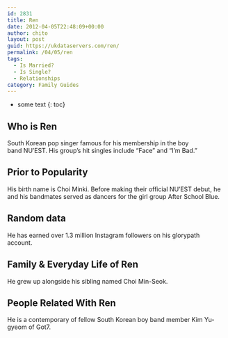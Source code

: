 ```yaml
---
id: 2831
title: Ren
date: 2012-04-05T22:48:09+00:00
author: chito
layout: post
guid: https://ukdataservers.com/ren/
permalink: /04/05/ren
tags:
  - Is Married?
  - Is Single?
  - Relationships
category: Family Guides
---
```


* some text
{: toc}
          
          
## Who is  Ren
                  
                  
                  
South Korean pop singer famous for his membership in the boy band NU&#8217;EST. His group&#8217;s hit singles include &#8220;Face&#8221; and &#8220;I&#8217;m Bad.&#8221;
                  
                
                
                
## Prior to Popularity 
                  
                  
                  
His birth name is Choi Minki. Before making their official NU&#8217;EST debut, he and his bandmates served as dancers for the girl group After School Blue.
                  
                
                
                
## Random data 
                  
                  
                  
He has earned over 1.3 million Instagram followers on his glorypath account.
                  
                
                
                
## Family & Everyday Life of Ren
                  
                  
                  
He grew up alongside his sibling named Choi Min-Seok.
                  
                
                
                
## People Related With  Ren
                  
                  
                  
He is a contemporary of fellow South Korean boy band member Kim Yu-gyeom of Got7.
                  
                
              
            
          
          
          
    
    
  
